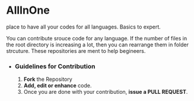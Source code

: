 # AllInOne
place to have all your codes for all languages. Basics to expert.

You can contribute srouce code for any language.
If the number of files in the root directory is increasing a lot, then you can rearrange them in folder strcuture.
These repositories are ment to help begineers.


- ### Guidelines for Contribution
    1. **Fork** the Repository
    2. **Add, edit or enhance** code.
    3. Once you are done with your contribution, **issue a PULL REQUEST**.
